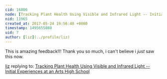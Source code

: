 ```yaml
---
cid: 16806
node: [Tracking Plant Health Using Visible and Infrared Light -- Initial Experiences at an Arts High School](../notes/Travis/06-10-2015/tracking-plant-health-using-visible-and-infrared-light-initial-experiences-at-an-arts-high-school)
nid: 11965
created_at: 2017-05-24 19:56:48 +0000
timestamp: 1495655808
uid: 7
author: [liz](../profile/liz)
---
```


This is amazing feedback!!! Thank you so much, i can't believe i *just* saw this now. 

[liz](../profile/liz) replying to: [Tracking Plant Health Using Visible and Infrared Light -- Initial Experiences at an Arts High School](../notes/Travis/06-10-2015/tracking-plant-health-using-visible-and-infrared-light-initial-experiences-at-an-arts-high-school)

